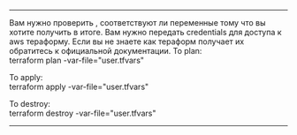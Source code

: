 *********************************************

Вам нужно проверить , соответствуют ли переменные тому что вы хотите получить в итоге. Вам нужно передать  credentials для доступа к aws тераформу. Если вы не знаете как тераформ получает их обратитесь к официальной документации. 
  To plan:   
  terraform plan -var-file="user.tfvars"

  To apply:    
  terraform apply -var-file="user.tfvars"

  To destroy:    
  terraform destroy -var-file="user.tfvars"

  *********************************
